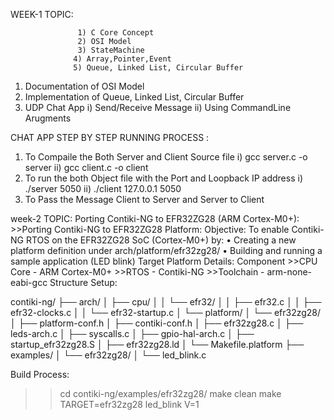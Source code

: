 WEEK-1
TOPIC:

                   1) C Core Concept
                   2) OSI Model
                   3) StateMachine
                  4) Array,Pointer,Event
                  5) Queue, Linked List, Circular Buffer

1) Documentation of OSI Model 
2) Implementation of Queue, Linked List, Circular Buffer
3) UDP Chat App
    i) Send/Receive Message
    ii) Using CommandLine Arugments

CHAT APP STEP BY STEP RUNNING PROCESS :  


1) To Compaile the Both Server and Client Source file
    i) gcc server.c -o server
    ii) gcc client.c -o client
2) To run the both Object file with the Port and Loopback IP address
    i) ./server 5050
    ii) ./client 127.0.0.1 5050
3) To Pass the Message Client to Server and Server to Client

week-2
TOPIC:
            Porting Contiki-NG to EFR32ZG28 (ARM Cortex-M0+):
            >>Porting Contiki-NG to EFR32ZG28 Platform:
    Objective:
                To enable Contiki-NG RTOS on the EFR32ZG28 SoC (Cortex-M0+) by:
                      • Creating a new platform definition under arch/platform/efr32zg28/
                      • Building and running a sample application (LED blink)
    Target Platform Details:
                     Component
                       >>CPU Core - ARM Cortex-M0+
                       >>RTOS    - Contiki-NG
                      >>Toolchain - arm-none-eabi-gcc
    Structure Setup:
                    
contiki-ng/
├── arch/
│   ├── cpu/
│   │   └── efr32/
│   │       ├── efr32.c
│   │       ├── efr32-clocks.c
│   │       └── efr32-startup.c
│   └── platform/
│       └── efr32zg28/
│           ├── platform-conf.h
│           ├── contiki-conf.h
│           ├── efr32zg28.c
│           ├── leds-arch.c
│           ├── syscalls.c
│           ├── gpio-hal-arch.c
│           ├── startup_efr32zg28.S
│           ├── efr32zg28.ld
│           └── Makefile.platform
├── examples/
│   └── efr32zg28/
│       └── led_blink.c

Build Process:
>>cd contiki-ng/examples/efr32zg28/
>>make clean
>>make TARGET=efr32zg28 led_blink V=1

